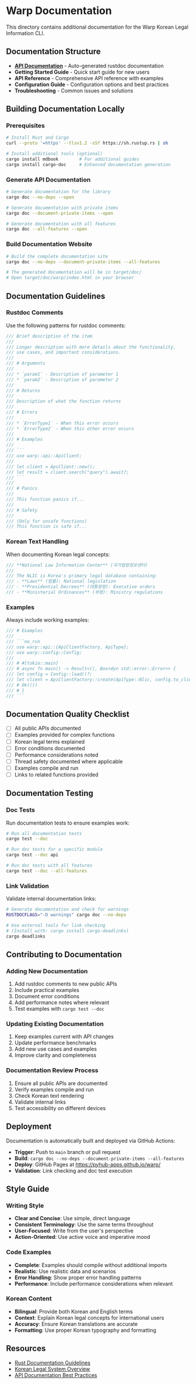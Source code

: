 # Warp Documentation

This directory contains additional documentation for the Warp Korean Legal Information CLI.

## Documentation Structure

- **[API Documentation](https://pyhub-apps.github.io/warp/)** - Auto-generated rustdoc documentation
- **Getting Started Guide** - Quick start guide for new users
- **API Reference** - Comprehensive API reference with examples
- **Configuration Guide** - Configuration options and best practices
- **Troubleshooting** - Common issues and solutions

## Building Documentation Locally

### Prerequisites

```bash
# Install Rust and Cargo
curl --proto '=https' --tlsv1.2 -sSf https://sh.rustup.rs | sh

# Install additional tools (optional)
cargo install mdbook        # For additional guides
cargo install cargo-doc     # Enhanced documentation generation
```

### Generate API Documentation

```bash
# Generate documentation for the library
cargo doc --no-deps --open

# Generate documentation with private items
cargo doc --document-private-items --open

# Generate documentation with all features
cargo doc --all-features --open
```

### Build Documentation Website

```bash
# Build the complete documentation site
cargo doc --no-deps --document-private-items --all-features

# The generated documentation will be in target/doc/
# Open target/doc/warp/index.html in your browser
```

## Documentation Guidelines

### Rustdoc Comments

Use the following patterns for rustdoc comments:

```rust
/// Brief description of the item
///
/// Longer description with more details about the functionality,
/// use cases, and important considerations.
///
/// # Arguments
///
/// * `param1` - Description of parameter 1
/// * `param2` - Description of parameter 2
///
/// # Returns
///
/// Description of what the function returns
///
/// # Errors
///
/// * `ErrorType1` - When this error occurs
/// * `ErrorType2` - When this other error occurs
///
/// # Examples
///
/// ```
/// use warp::api::ApiClient;
///
/// let client = ApiClient::new();
/// let result = client.search("query").await?;
/// ```
///
/// # Panics
///
/// This function panics if...
///
/// # Safety
///
/// (Only for unsafe functions)
/// This function is safe if...
```

### Korean Text Handling

When documenting Korean legal concepts:

```rust
/// **National Law Information Center** (국가법령정보센터)
///
/// The NLIC is Korea's primary legal database containing:
/// - **Laws** (법률): National legislation
/// - **Presidential Decrees** (대통령령): Executive orders
/// - **Ministerial Ordinances** (부령): Ministry regulations
```

### Examples

Always include working examples:

```rust
/// # Examples
///
/// ```no_run
/// use warp::api::{ApiClientFactory, ApiType};
/// use warp::config::Config;
///
/// # #[tokio::main]
/// # async fn main() -> Result<(), Box<dyn std::error::Error>> {
/// let config = Config::load()?;
/// let client = ApiClientFactory::create(ApiType::Nlic, config.to_client_config())?;
/// # Ok(())
/// # }
/// ```
```

## Documentation Quality Checklist

- [ ] All public APIs documented
- [ ] Examples provided for complex functions
- [ ] Korean legal terms explained
- [ ] Error conditions documented
- [ ] Performance considerations noted
- [ ] Thread safety documented where applicable
- [ ] Examples compile and run
- [ ] Links to related functions provided

## Documentation Testing

### Doc Tests

Run documentation tests to ensure examples work:

```bash
# Run all documentation tests
cargo test --doc

# Run doc tests for a specific module
cargo test --doc api

# Run doc tests with all features
cargo test --doc --all-features
```

### Link Validation

Validate internal documentation links:

```bash
# Generate documentation and check for warnings
RUSTDOCFLAGS="-D warnings" cargo doc --no-deps

# Use external tools for link checking
# (Install with: cargo install cargo-deadlinks)
cargo deadlinks
```

## Contributing to Documentation

### Adding New Documentation

1. Add rustdoc comments to new public APIs
2. Include practical examples
3. Document error conditions
4. Add performance notes where relevant
5. Test examples with `cargo test --doc`

### Updating Existing Documentation

1. Keep examples current with API changes
2. Update performance benchmarks
3. Add new use cases and examples
4. Improve clarity and completeness

### Documentation Review Process

1. Ensure all public APIs are documented
2. Verify examples compile and run
3. Check Korean text rendering
4. Validate internal links
5. Test accessibility on different devices

## Deployment

Documentation is automatically built and deployed via GitHub Actions:

- **Trigger**: Push to `main` branch or pull request
- **Build**: `cargo doc --no-deps --document-private-items --all-features`
- **Deploy**: GitHub Pages at https://pyhub-apps.github.io/warp/
- **Validation**: Link checking and doc test execution

## Style Guide

### Writing Style

- **Clear and Concise**: Use simple, direct language
- **Consistent Terminology**: Use the same terms throughout
- **User-Focused**: Write from the user's perspective
- **Action-Oriented**: Use active voice and imperative mood

### Code Examples

- **Complete**: Examples should compile without additional imports
- **Realistic**: Use realistic data and scenarios
- **Error Handling**: Show proper error handling patterns
- **Performance**: Include performance considerations when relevant

### Korean Content

- **Bilingual**: Provide both Korean and English terms
- **Context**: Explain Korean legal concepts for international users
- **Accuracy**: Ensure Korean translations are accurate
- **Formatting**: Use proper Korean typography and formatting

## Resources

- [Rust Documentation Guidelines](https://doc.rust-lang.org/rustdoc/how-to-write-documentation.html)
- [Korean Legal System Overview](https://www.law.go.kr/LSW/eng/engMain.do)
- [API Documentation Best Practices](https://swagger.io/resources/articles/best-practices-in-api-documentation/)